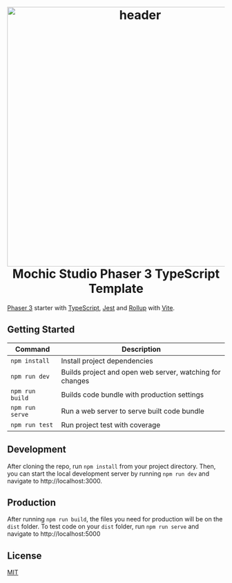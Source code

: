 <h1 align="center">
  <br>
  <a href="https://github.com/MochicStudio/phaser-template#readme"><img src="https://i.imgur.com/6lcIxDs.png" alt="header" width="600"/></a>
  <br>
  Mochic Studio Phaser 3 TypeScript Template
  <br>
</h1>

[Phaser 3](https://github.com/photonstorm/phaser) starter with [TypeScript](https://www.typescriptlang.org/), [Jest](https://jestjs.io/) and [Rollup](https://rollupjs.org) with [Vite](https://vitejs.dev/).

## Getting Started

| Command | Description |
|---------|-------------|
| `npm install` | Install project dependencies |
| `npm run dev` | Builds project and open web server, watching for changes |
| `npm run build` | Builds code bundle with production settings  |
| `npm run serve` | Run a web server to serve built code bundle |
| `npm run test` | Run project test with coverage |

## Development

After cloning the repo, run `npm install` from your project directory. Then, you can start the local development
server by running `npm run dev` and navigate to http://localhost:3000.

## Production

After running `npm run build`, the files you need for production will be on the `dist` folder. To test code on your `dist` folder, run `npm run serve` and navigate to http://localhost:5000

## License
[MIT](https://github.com/MochicStudio/phaser-template/blob/master/LICENSE)

